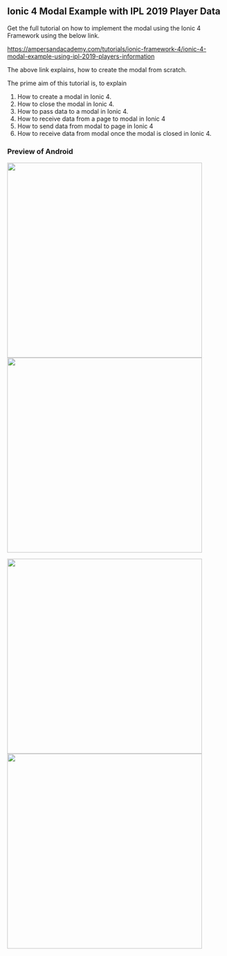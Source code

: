 ## Ionic 4 Modal Example with IPL 2019 Player Data

Get the full tutorial on how to implement the modal using the Ionic 4 Framework using the below link.

https://ampersandacademy.com/tutorials/ionic-framework-4/ionic-4-modal-example-using-ipl-2019-players-information

The above link explains, how to create the modal from scratch.

The prime aim of this tutorial is, to explain
1. How to create a modal in Ionic 4.
2. How to close the modal in Ionic 4.
3. How to pass data to a modal in Ionic 4.
4. How to receive data from a page to modal in Ionic 4
5. How to send data from modal to page in Ionic 4
6. How to receive data from modal once the modal is closed in Ionic 4.

### Preview of Android

<p>
<img src="https://github.com/bharathirajatut/ionic4/blob/master/modal-example-with-ipl-data/modal1.png" height="450px">
<img src="https://github.com/bharathirajatut/ionic4/blob/master/modal-example-with-ipl-data/modal2.png" height="450px">
</p>
<p>
<img src="https://github.com/bharathirajatut/ionic4/blob/master/modal-example-with-ipl-data/modal3.png" height="450px">
<img src="https://github.com/bharathirajatut/ionic4/blob/master/modal-example-with-ipl-data/modal4.png" height="450px">
</p>
